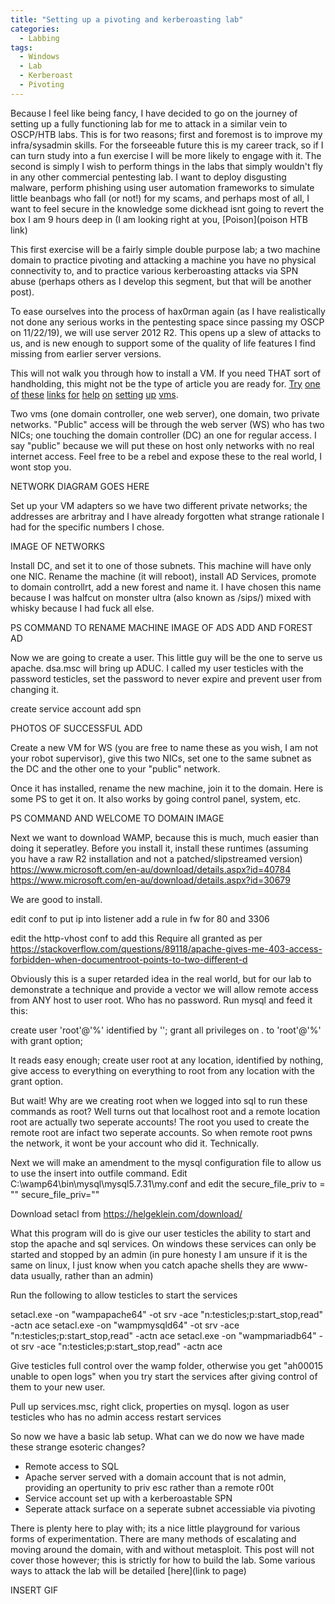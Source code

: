 ```yaml
---
title: "Setting up a pivoting and kerberoasting lab"
categories:
  - Labbing
tags:
  - Windows
  - Lab
  - Kerberoast
  - Pivoting
---
```


Because I feel like being fancy, I have decided to go on the journey of setting up a fully functioning lab for me to attack in a similar vein to OSCP/HTB labs. This is for two reasons; first and foremost is to improve my infra/sysadmin skills. For the forseeable future this is my career track, so if I can turn study into a fun exercise I will be more likely to engage with it. The second is simply I wish to perform things in the labs that simply wouldn't fly in any other commercial pentesting lab. I want to deploy disgusting malware, perform phishing using user automation frameworks to simulate little beanbags who fall (or not!) for my scams, and perhaps most of all, I want to feel secure in the knowledge some dickhead isnt going to revert the box I am 9 hours deep in (I am looking right at you, [Poison](poison HTB link)

This first exercise will be a fairly simple double purpose lab; a two machine domain to practice pivoting and attacking a machine you have no physical connectivity to, and to practice various kerberoasting attacks via SPN abuse (perhaps others as I develop this segment, but that will be another post).

To ease ourselves into the process of hax0rman again (as I have realistically not done any serious works in the pentesting space since passing my OSCP on 11/22/19), we will use server 2012 R2. This opens up a slew of attacks to us, and is new enough to support some of the quality of life features I find missing from earlier server versions.

This will not walk you through how to install a VM. If you need THAT sort of handholding, this might not be the type of article you are ready for. [Try](https://www.freecodecamp.org/news/what-is-a-virtual-machine-and-how-to-setup-a-vm-on-windows-linux-and-mac/) [one](https://www.howtogeek.com/196060/beginner-geek-how-to-create-and-use-virtual-machines/) [of](https://lifehacker.com/how-to-set-up-a-virtual-machine-for-free-1828969527) [these](https://docs.microsoft.com/en-us/virtualization/hyper-v-on-windows/quick-start/quick-create-virtual-machine) [links](https://kb.vmware.com/s/article/1018415) [for](https://www.virtualbox.org/manual/ch01.html) [help](https://www.dnsstuff.com/how-to-set-up-and-configure-virtual-machine-server) [on](https://www.lifewire.com/how-to-create-virtual-machine-windows-10-4770680) [setting](https://www.zdnet.com/article/windows-10-tip-quickly-create-a-virtual-machine-to-test-new-features/) [up](https://www.groovypost.com/howto/create-virtual-machine-windows-10-hyper-v/) [vms](https://blog.storagecraft.com/the-dead-simple-guide-to-installing-a-linux-virtual-machine-on-windows/).

Two vms (one domain controller, one web server), one domain, two private networks. "Public" access will be through the web server (WS) who has two NICs; one touching the domain controller (DC) an one for regular access. I say "public" because we will put these on host only networks with no real internet access. Feel free to be a rebel and expose these to the real world, I wont stop you. 

NETWORK DIAGRAM GOES HERE


Set up your VM adapters so we have two different private networks; the addresses are arbritray and I have already forgotten what strange rationale I had for the specific numbers I chose.

IMAGE OF NETWORKS


Install DC, and set it to one of those subnets. This machine will have only one NIC. Rename the machine (it will reboot), install AD Services, promote to domain controllrt, add a new forest and name it. I have chosen this name because I was halfcut on monster ultra (also known as /sips/) mixed with whisky because I had fuck all else.


PS COMMAND TO RENAME MACHINE
IMAGE OF ADS ADD AND FOREST AD


Now we are going to create a user. This little guy will be the one to serve us apache. dsa.msc will bring up ADUC. I called my user testicles with the password testicles, set the password to never expire and prevent user from changing it. 

create service account
add spn

PHOTOS OF SUCCESSFUL ADD


Create a new VM for WS (you are free to name these as you wish, I am not your robot supervisor), give this two NICs, set one to the same subnet as the DC and the other one to your "public" network. 

Once it has installed, rename the new machine, join it to the domain. Here is some PS to get it on. It also works by going control panel, system, etc. 

PS COMMAND AND WELCOME TO DOMAIN IMAGE

Next we want to download WAMP, because this is much, much easier than doing it seperatley. Before you install it, install these runtimes (assuming you have a raw R2 installation and not a patched/slipstreamed version)
https://www.microsoft.com/en-au/download/details.aspx?id=40784
https://www.microsoft.com/en-au/download/details.aspx?id=30679

We are good to install.

edit conf to put ip into listener
add a rule in fw for 80 and 3306

edit the http-vhost conf to add this
Require all granted
as per https://stackoverflow.com/questions/89118/apache-gives-me-403-access-forbidden-when-documentroot-points-to-two-different-d

Obviously this is a super retarded idea in the real world, but for our lab to demonstrate a technique and provide a vector we will allow remote access from ANY host to user root. Who has no password. Run mysql and feed it this:

create user 'root'@'%' identified by '';
grant all privileges on *.* to 'root'@'%'
with grant option;

It reads easy enough; create user root at any location, identified by nothing, give access to everything on everything to root from any location with the grant option.

But wait! Why are we creating root when we logged into sql to run these commands as root? Well turns out that localhost root and a remote location root are actually two seperate accounts! The root you used to create the remote root are infact two seperate accounts. So when remote root pwns the network, it wont be your account who did it. Technically. 

Next we will make an amendment to the mysql configuration file to allow us to use the insert into outfile command. Edit C:\wamp64\bin\mysql\mysql5.7.31\my.conf and edit the secure_file_priv to = ""
secure_file_priv=""

Download setacl from https://helgeklein.com/download/

What this program will do is give our user testicles the ability to start and stop the apache and sql services. On windows these services can only be started and stopped by an admin (in pure honesty I am unsure if it is the same on linux, I just know when you catch apache shells they are www-data usually, rather than an admin)

Run the following to allow testicles to start the services

setacl.exe -on "wampapache64" -ot srv -ace "n:testicles;p:start_stop,read" -actn ace
setacl.exe -on "wampmysqld64" -ot srv -ace "n:testicles;p:start_stop,read" -actn ace
setacl.exe -on "wampmariadb64" -ot srv -ace "n:testicles;p:start_stop,read" -actn ace

Give testicles full control over the wamp folder, otherwise you get "ah00015 unable to open logs" when you try start the services after giving control of them to your new user.

Pull up services.msc, right click, properties on mysql.
logon as user testicles who has no admin access
restart services

So now we have a basic lab setup. What can we do now we have made these strange esoteric changes? 
- Remote access to SQL
- Apache server served with a domain account that is not admin, providing an opertunity to priv esc rather than a remote r00t
- Service account set up with a kerberoastable SPN
- Seperate attack surface on a seperate subnet accessiable via pivoting

There is plenty here to play with; its  a nice little playground for various forms of experimentation. There are many methods of escalating and moving around the domain, with and without metasploit. This post will not cover those however; this is strictly for how to build the lab. Some various ways to attack the lab will be detailed [here](link to page)

INSERT GIF
